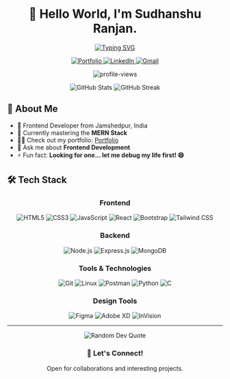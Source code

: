 <div align="center">
  
# 👋 Hello World, I'm Sudhanshu Ranjan.
  
[![Typing SVG](https://readme-typing-svg.herokuapp.com?font=Fira+Code&pause=1000&color=00B4DB&center=true&vCenter=true&width=435&lines=MERN+Stack+Developer;Frontend+Enthusiast;Open+Source+Contributor)](https://git.io/typing-svg)

<p align="center">
  <a href="https://sudhanshuedoc.github.io/Portfolio/">
    <img src="https://img.shields.io/badge/Portfolio-00B4DB?style=for-the-badge&logo=google-chrome&logoColor=white" alt="Portfolio"/>
  </a>
  <a href="https://linkedin.com/in/sudhanshu-ranjan-bb0ab0287">
    <img src="https://img.shields.io/badge/LinkedIn-0077B5?style=for-the-badge&logo=linkedin&logoColor=white" alt="LinkedIn"/>
  </a>
  <a href="mailto:sudhanshu2dbit@gmail.com">
    <img src="https://img.shields.io/badge/Gmail-D14836?style=for-the-badge&logo=gmail&logoColor=white" alt="Gmail"/>
  </a>
</p>

<p>
  <img src="https://komarev.com/ghpvc/?username=sudhanshuedoc&label=Profile%20views&color=00b4db&style=flat" alt="profile-views"/>
</p>

</div>

<div align="center">
  <img src="https://github-readme-stats.vercel.app/api?username=sudhanshuedoc&show_icons=true&theme=react" alt="GitHub Stats" />
  <img src="https://github-readme-streak-stats.herokuapp.com/?user=sudhanshuedoc&theme=react" alt="GitHub Streak" />
</div>

## 🚀 About Me

- 🎯 Frontend Developer from Jamshedpur, India
- 🌱 Currently mastering the **MERN Stack**
- 👨‍💻 Check out my portfolio: [Portfolio](https://sudhanshuedoc.github.io/Portfolio/)
- 💬 Ask me about **Frontend Development**
- ⚡ Fun fact: **Looking for one... let me debug my life first! 😄**

## 🛠️ Tech Stack

<div align="center">

### Frontend
![HTML5](https://img.shields.io/badge/HTML5-E34F26?style=for-the-badge&logo=html5&logoColor=white)
![CSS3](https://img.shields.io/badge/CSS3-1572B6?style=for-the-badge&logo=css3&logoColor=white)
![JavaScript](https://img.shields.io/badge/JavaScript-F7DF1E?style=for-the-badge&logo=javascript&logoColor=black)
![React](https://img.shields.io/badge/React-20232A?style=for-the-badge&logo=react&logoColor=61DAFB)
![Bootstrap](https://img.shields.io/badge/Bootstrap-563D7C?style=for-the-badge&logo=bootstrap&logoColor=white)
![Tailwind CSS](https://img.shields.io/badge/Tailwind_CSS-38B2AC?style=for-the-badge&logo=tailwind-css&logoColor=white)

### Backend
![Node.js](https://img.shields.io/badge/Node.js-43853D?style=for-the-badge&logo=node.js&logoColor=white)
![Express.js](https://img.shields.io/badge/Express.js-404D59?style=for-the-badge)
![MongoDB](https://img.shields.io/badge/MongoDB-4EA94B?style=for-the-badge&logo=mongodb&logoColor=white)

### Tools & Technologies
![Git](https://img.shields.io/badge/Git-F05032?style=for-the-badge&logo=git&logoColor=white)
![Linux](https://img.shields.io/badge/Linux-FCC624?style=for-the-badge&logo=linux&logoColor=black)
![Postman](https://img.shields.io/badge/Postman-FF6C37?style=for-the-badge&logo=postman&logoColor=white)
![Python](https://img.shields.io/badge/Python-3776AB?style=for-the-badge&logo=python&logoColor=white)
![C](https://img.shields.io/badge/C-00599C?style=for-the-badge&logo=c&logoColor=white)

### Design Tools
![Figma](https://img.shields.io/badge/Figma-F24E1E?style=for-the-badge&logo=figma&logoColor=white)
![Adobe XD](https://img.shields.io/badge/Adobe%20XD-470137?style=for-the-badge&logo=Adobe%20XD&logoColor=#FF61F6)
![InVision](https://img.shields.io/badge/InVision-FF3366?style=for-the-badge&logo=InVision&logoColor=white)

</div>

---

<div align="center">
  <img src="https://quotes-github-readme.vercel.app/api?type=horizontal&theme=radical" alt="Random Dev Quote"/>
</div>

<div align="center">
  <h3>🤝 Let's Connect!</h3>
  <p>Open for collaborations and interesting projects.</p>
</div>
